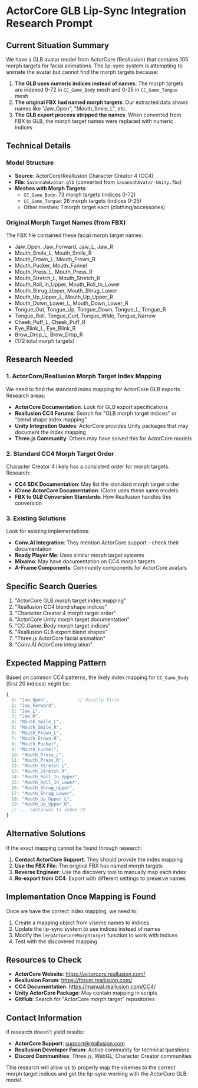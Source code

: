 # ActorCore GLB Lip-Sync Integration Research Prompt

## Current Situation Summary

We have a GLB avatar model from ActorCore (Reallusion) that contains 105 morph targets for facial animations. The lip-sync system is attempting to animate the avatar but cannot find the morph targets because:

1. **The GLB uses numeric indices instead of names**: The morph targets are indexed 0-72 in `CC_Game_Body` mesh and 0-25 in `CC_Game_Tongue` mesh
2. **The original FBX had named morph targets**: Our extracted data shows names like "Jaw_Open", "Mouth_Smile_L", etc.
3. **The GLB export process stripped the names**: When converted from FBX to GLB, the morph target names were replaced with numeric indices

## Technical Details

### Model Structure
- **Source**: ActorCore/Reallusion Character Creator 4 (CC4)
- **File**: `SavannahAvatar.glb` (converted from `SavannahAvatar-Unity.fbx`)
- **Meshes with Morph Targets**:
  - `CC_Game_Body`: 73 morph targets (indices 0-72)
  - `CC_Game_Tongue`: 26 morph targets (indices 0-25)
  - Other meshes: 1 morph target each (clothing/accessories)

### Original Morph Target Names (from FBX)
The FBX file contained these facial morph target names:
- Jaw_Open, Jaw_Forward, Jaw_L, Jaw_R
- Mouth_Smile_L, Mouth_Smile_R
- Mouth_Frown_L, Mouth_Frown_R
- Mouth_Pucker, Mouth_Funnel
- Mouth_Press_L, Mouth_Press_R
- Mouth_Stretch_L, Mouth_Stretch_R
- Mouth_Roll_In_Upper, Mouth_Roll_In_Lower
- Mouth_Shrug_Upper, Mouth_Shrug_Lower
- Mouth_Up_Upper_L, Mouth_Up_Upper_R
- Mouth_Down_Lower_L, Mouth_Down_Lower_R
- Tongue_Out, Tongue_Up, Tongue_Down, Tongue_L, Tongue_R
- Tongue_Roll, Tongue_Curl, Tongue_Wide, Tongue_Narrow
- Cheek_Puff_L, Cheek_Puff_R
- Eye_Blink_L, Eye_Blink_R
- Brow_Drop_L, Brow_Drop_R
- (172 total morph targets)

## Research Needed

### 1. ActorCore/Reallusion Morph Target Index Mapping
We need to find the standard index mapping for ActorCore GLB exports. Research areas:

- **ActorCore Documentation**: Look for GLB export specifications
- **Reallusion CC4 Forums**: Search for "GLB morph target indices" or "blend shape index mapping"
- **Unity Integration Guides**: ActorCore provides Unity packages that may document the index mapping
- **Three.js Community**: Others may have solved this for ActorCore models

### 2. Standard CC4 Morph Target Order
Character Creator 4 likely has a consistent order for morph targets. Research:

- **CC4 SDK Documentation**: May list the standard morph target order
- **iClone ActorCore Documentation**: iClone uses these same models
- **FBX to GLB Conversion Standards**: How Reallusion handles this conversion

### 3. Existing Solutions
Look for existing implementations:

- **Conv.AI Integration**: They mention ActorCore support - check their documentation
- **Ready Player Me**: Uses similar morph target systems
- **Mixamo**: May have documentation on CC4 morph targets
- **A-Frame Components**: Community components for ActorCore avatars

## Specific Search Queries

1. "ActorCore GLB morph target index mapping"
2. "Reallusion CC4 blend shape indices"
3. "Character Creator 4 morph target order"
4. "ActorCore Unity morph target documentation"
5. "CC_Game_Body morph target indices"
6. "Reallusion GLB export blend shapes"
7. "Three.js ActorCore facial animation"
8. "Conv.AI ActorCore integration"

## Expected Mapping Pattern

Based on common CC4 patterns, the likely index mapping for `CC_Game_Body` (first 20 indices) might be:

```javascript
{
  0: "Jaw_Open",           // Usually first
  1: "Jaw_Forward",        
  2: "Jaw_L",
  3: "Jaw_R",
  4: "Mouth_Smile_L",
  5: "Mouth_Smile_R",
  6: "Mouth_Frown_L",
  7: "Mouth_Frown_R",
  8: "Mouth_Pucker",
  9: "Mouth_Funnel",
  10: "Mouth_Press_L",
  11: "Mouth_Press_R",
  12: "Mouth_Stretch_L",
  13: "Mouth_Stretch_R",
  14: "Mouth_Roll_In_Upper",
  15: "Mouth_Roll_In_Lower",
  16: "Mouth_Shrug_Upper",
  17: "Mouth_Shrug_Lower",
  18: "Mouth_Up_Upper_L",
  19: "Mouth_Up_Upper_R",
  // ... continues to index 72
}
```

## Alternative Solutions

If the exact mapping cannot be found through research:

1. **Contact ActorCore Support**: They should provide the index mapping
2. **Use the FBX File**: The original FBX has named morph targets
3. **Reverse Engineer**: Use the discovery tool to manually map each index
4. **Re-export from CC4**: Export with different settings to preserve names

## Implementation Once Mapping is Found

Once we have the correct index mapping, we need to:

1. Create a mapping object from viseme names to indices
2. Update the lip-sync system to use indices instead of names
3. Modify the `lerpActorCoreMorphTarget` function to work with indices
4. Test with the discovered mapping

## Resources to Check

- **ActorCore Website**: https://actorcore.reallusion.com/
- **Reallusion Forum**: https://forum.reallusion.com/
- **CC4 Documentation**: https://manual.reallusion.com/CC4/
- **Unity ActorCore Package**: May contain mapping in scripts
- **GitHub**: Search for "ActorCore morph target" repositories

## Contact Information

If research doesn't yield results:
- **ActorCore Support**: support@reallusion.com
- **Reallusion Developer Forum**: Active community for technical questions
- **Discord Communities**: Three.js, WebGL, Character Creator communities

This research will allow us to properly map the visemes to the correct morph target indices and get the lip-sync working with the ActorCore GLB model.
